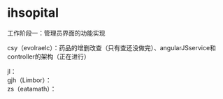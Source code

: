 # ihsopital
工作阶段一：管理员界面的功能实现

csy（evolraelc）：药品的增删改查（只有查还没做完）、angularJSservice和controller的架构（正在进行）    

jl：                                                                          
gjh（Limbor）：                                                                          
zs（eatamath）：
